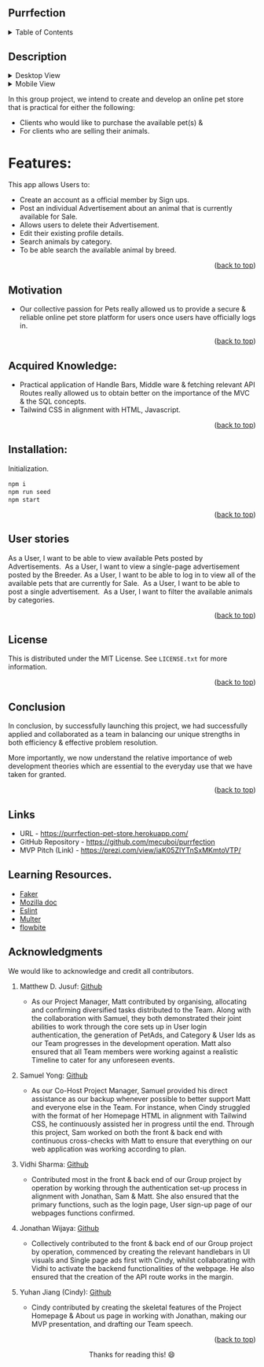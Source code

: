 # <GROUP-6-Purrfection>
## Purrfection
<a id="readme-top"></a>

<!-- TABLE OF CONTENTS -->
<details>
  <summary>Table of Contents</summary>
  <ol>
    <li><a href="#description">Description</a></li>
    <li><a href="#motivation">Motivation</a></li>
    <li><a href="#acquired-knowledge">Acquired Knowledge</a></li>
    <li><a href="#installation">Installation</a></li>
    <li><a href="#user-stories">User stories</a></li>
    <li><a href="#license">License</a></li>
    <li><a href="#conclusion">Conclusion</a></li>
    <li><a href="#links">Links</a></li>
    <li><a href="#acknowledgments">Acknowledgments</a></li>
  </ol>
</details>

## Description
<details> <summary>Desktop View</summary>

![Desktop-view](./public/images/Desktop-view.png)

</details>

<details><summary>Mobile View</summary>

<p align="center">
<img src="./public/images/Mobile-view.png"/>
</p>

</details>

In this group project, we intend to create and develop an online pet store that is practical for either the following:
- Clients who would like to purchase the available pet(s) & 
- For clients who are selling their animals. 

# Features:
This app allows Users to:
- Create an account as a official member by Sign ups. 
- Post an individual Advertisement about an animal that is currently available for Sale. 
- Allows users to delete their Advertisement. 
- Edit their existing profile details. 
- Search animals by category. 
- To be able search the available animal by breed. 

<p align="right">(<a href="#readme-top">back to top</a>)</p>

<!--Motivation of Development-->
## Motivation
- Our collective passion for Pets really allowed us  to provide a secure & reliable online pet store platform for users once users have officially logs in.
<p align="right">(<a href="#readme-top">back to top</a>)</p>

<!--Acquired Knowledge-->
## Acquired Knowledge:
- Practical application of Handle Bars, Middle ware & fetching relevant API Routes really allowed us to obtain better on the importance of the MVC & the SQL concepts. 
- Tailwind CSS in alignment with HTML, Javascript.

<p align="right">(<a href="#readme-top">back to top</a>)</p>

<!--INSTALLATION-->
## Installation:
Initialization. 
```
npm i 
npm run seed
npm start 
```
<p align="right">(<a href="#readme-top">back to top</a>)</p>

<!--Usage-->
<!-- TODO add Usage, include demo gif -->


<!--USER STORIES-->
## User stories
As a User, I want to be able to view available Pets posted by Advertisements. 
As a User, I want to view a single-page advertisement posted by the Breeder.
As a User, I want to be able to log in to view all of the available pets that are currently for Sale. 
As a User, I want to be able to post a single advertisement. 
As a User, I want to filter the available animals by categories.

<p align="right">(<a href="#readme-top">back to top</a>)</p>

<!-- LICENSE -->
## License
This is distributed under the MIT License. See `LICENSE.txt` for more information.
<p align="right">(<a href="#readme-top">back to top</a>)</p>
 
<!-- CONCLUSION -->
## Conclusion
In conclusion, by successfully launching this project, we had successfully applied and collaborated as a team in balancing our unique strengths in both efficiency & effective problem resolution.  

More importantly, we now understand the relative importance of web development theories which are essential to the everyday use that we have taken for granted. 

<p align="right">(<a href="#readme-top">back to top</a>)</p>

<!--REFERENCE LINKS-->
## Links 

* URL -  https://purrfection-pet-store.herokuapp.com/
* GitHub Repository - https://github.com/mecuboi/purrfection
* MVP Pitch (Link) -  https://prezi.com/view/iaK05ZIYTnSxMKmtoVTP/

## Learning Resources. 
* [Faker](https://fakerjs.dev/guide/)
* [Mozilla doc](https://developer.mozilla.org/en-US/)
* [Eslint](https://devdocs.io/eslint/)
* [Multer](https://www.npmjs.com/package/multer) 
* [flowbite](https://flowbite.com/docs/getting-started/introduction/)


<!-- ACKNOWLEDGMENTS -->
## Acknowledgments
 
We would like to acknowledge and credit all contributors.

1.    Matthew D. Jusuf: [Github](https://github.com/mecuboi)
       - As our Project Manager, Matt contributed by organising, allocating and confirming diversified tasks   distributed to the Team. Along with the collaboration with Samuel, they both demonstrated their joint abilities to work through the core sets up in User login authentication, the generation of PetAds, and Category & User Ids as our Team progresses in the development operation. Matt also ensured that all Team members were working against a realistic Timeline to cater for any unforeseen events. 

2.   Samuel Yong: [Github](https://github.com/KangaZero)
     - As our Co-Host Project Manager, Samuel provided his direct assistance as our backup whenever possible to better support Matt and everyone else in the Team. For instance, when Cindy struggled with the format of her Homepage HTML in alignment with Tailwind CSS, he continuously assisted her in progress until the end. Through this project, Sam worked on both the front & back end with continuous cross-checks with Matt to ensure that everything on our web application was working according to plan. 

3.  Vidhi Sharma: [Github](https://github.com/Vidhi0307)
    - Contributed most in the front & back end of our Group project by operation by working through the authentication set-up process in alignment with Jonathan, Sam & Matt. She also ensured that the primary functions, such as the login page, User sign-up page of our webpages functions confirmed. 

4. Jonathan Wijaya: [Github](https://github.com/jonnwijaya)
   - Collectively contributed to the front & back end of our Group project by operation, commenced by creating the relevant handlebars in UI visuals and Single page ads first with Cindy, whilst collaborating with Vidhi to activate the backend functionalities of the webpage. He also ensured that the creation of the API route works in the margin.

5. Yuhan Jiang (Cindy): [Github](https://github.com/CindzaJ)
    - Cindy contributed by creating the skeletal features of the Project Homepage & About us page in working with Jonathan, making our MVP presentation, and drafting our Team speech. 

<p align="right">(<a href="#readme-top">back to top</a>)</p>
<p align="center">Thanks for reading this! 😄</p>